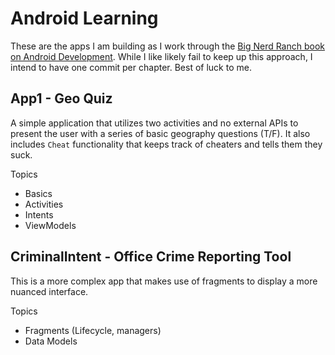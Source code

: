 # Android Learning

These are the apps I am building as I work through the [Big Nerd Ranch book on Android Development](https://bignerdranch.com/books/android-programming-the-big-nerd-ranch-guide-4th-edition/).  While I like likely fail to keep up this approach, I intend to have one commit per chapter.  Best of luck to me.

## App1 - Geo Quiz
A simple application that utilizes two activities and no external APIs to present the user with a series of basic geography questions (T/F).  It also includes `Cheat` functionality that keeps track of cheaters and tells them they suck.

Topics
* Basics
* Activities
* Intents
* ViewModels

## CriminalIntent - Office Crime Reporting Tool

This is a more complex app that makes use of fragments to display a more nuanced interface.  

Topics
* Fragments (Lifecycle, managers)
* Data Models